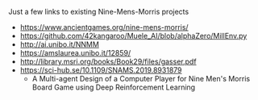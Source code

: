 Just a few links to existing Nine-Mens-Morris projects


- https://www.ancientgames.org/nine-mens-morris/
- https://github.com/42kangaroo/Muele_AI/blob/alphaZero/MillEnv.py
- http://ai.unibo.it/NNMM
- https://amslaurea.unibo.it/12859/
- http://library.msri.org/books/Book29/files/gasser.pdf
- https://sci-hub.se/10.1109/SNAMS.2019.8931879
  - A Multi-agent Design of a Computer Player for Nine Men's Morris Board Game using Deep Reinforcement Learning
